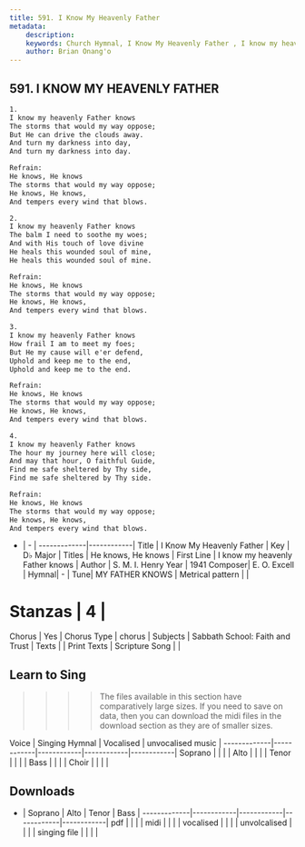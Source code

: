 ```yaml
---
title: 591. I Know My Heavenly Father 
metadata:
    description: 
    keywords: Church Hymnal, I Know My Heavenly Father , I know my heavenly Father knows, He knows, He knows
    author: Brian Onang'o
---
```



## 591. I KNOW MY HEAVENLY FATHER 

```txt
1.
I know my heavenly Father knows 
The storms that would my way oppose; 
But He can drive the clouds away. 
And turn my darkness into day, 
And turn my darkness into day. 

Refrain:
He knows, He knows 
The storms that would my way oppose; 
He knows, He knows, 
And tempers every wind that blows. 

2.
I know my heavenly Father knows 
The balm I need to soothe my woes; 
And with His touch of love divine 
He heals this wounded soul of mine, 
He heals this wounded soul of mine. 

Refrain:
He knows, He knows 
The storms that would my way oppose; 
He knows, He knows, 
And tempers every wind that blows. 

3.
I know my heavenly Father knows 
How frail I am to meet my foes; 
But He my cause will e'er defend, 
Uphold and keep me to the end, 
Uphold and keep me to the end. 

Refrain:
He knows, He knows 
The storms that would my way oppose; 
He knows, He knows, 
And tempers every wind that blows. 

4.
I know my heavenly Father knows 
The hour my journey here will close; 
And may that hour, O faithful Guide, 
Find me safe sheltered by Thy side, 
Find me safe sheltered by Thy side.

Refrain:
He knows, He knows 
The storms that would my way oppose; 
He knows, He knows, 
And tempers every wind that blows. 

```

- |   -  |
-------------|------------|
Title | I Know My Heavenly Father  |
Key | D♭ Major |
Titles | He knows, He knows |
First Line | I know my heavenly Father knows |
Author | S. M. I. Henry
Year | 1941
Composer| E. O. Excell |
Hymnal|  - |
Tune| MY FATHER KNOWS |
Metrical pattern | |
# Stanzas | 4 |
Chorus | Yes |
Chorus Type | chorus |
Subjects | Sabbath School: Faith and Trust |
Texts |  |
Print Texts | 
Scripture Song |  |
  
## Learn to Sing

>>>> The files available in this section have comparatively large sizes. If you need to save on data, then you can download the midi files in the download section as they are of smaller sizes.

Voice |  Singing Hymnal | Vocalised | unvocalised music |
-------------|------------|------------|------------|------------|
Soprano | | | |
Alto | | | |
Tenor | | | |
Bass | | | |
Choir | | | |

## Downloads

- |  Soprano | Alto | Tenor | Bass |
-------------|------------|------------|------------|------------|
pdf | | | |
midi | | | |
vocalised | | | |
unvolcalised | | | |
singing file | | | |
  